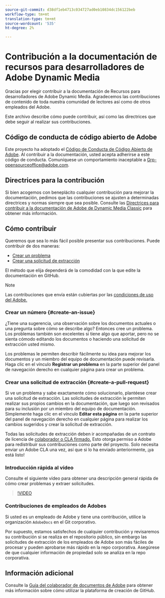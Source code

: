 ```yaml
---
source-git-commit: d38df1eb4713c034727ad0eb10834dc156122beb
workflow-type: tm+mt
translation-type: tm+mt
source-wordcount: '535'
ht-degree: 2%

---
```

# Contribución a la documentación de recursos para desarrolladores de Adobe Dynamic Media

Gracias por elegir contribuir a la documentación de Recursos para desarrolladores de Adobe Dynamic Media. Agradecemos las contribuciones de contenido de toda nuestra comunidad de lectores así como de otros empleados del Adobe.

Este archivo describe cómo puede contribuir, así como las directrices que debe seguir al realizar sus contribuciones.

## Código de conducta de código abierto de Adobe

Este proyecto ha adoptado el [Código de Conducta de Código Abierto de Adobe](code-of-conduct.md). Al contribuir a la documentación, usted acepta adherirse a este código de conducta. Comuníquese un comportamiento inaceptable a [Grp-opensourceoffice@adobe.com](mailto:Grp-opensourceoffice@adobe.com).

## Directrices para la contribución

Si bien acogemos con beneplácito cualquier contribución para mejorar la documentación, pedimos que las contribuciones se ajusten a determinadas directrices y normas siempre que sea posible. Consulte las [Directrices para contribuir a la documentación de Adobe de Dynamic Media Classic](guidelines.md) para obtener más información.

## Cómo contribuir

Queremos que sea lo más fácil posible presentar sus contribuciones. Puede contribuir de dos maneras:

* [Crear un problema](#create-an-issue)
* [Crear una solicitud de extracción](#create-a-pull-request)

El método que elija dependerá de la comodidad con la que edite la documentación en GitHub.

>[!NOTE]
>
>Las contribuciones que envía están cubiertas por las [condiciones de uso del Adobe.](https://www.adobe.com/legal/terms.html)

### Crear un número {#create-an-issue}

¿Tiene una sugerencia, una observación sobre los documentos actuales o una pregunta sobre cómo se describe algo? Entonces cree un problema. Los problemas también son excelentes si tiene algo que aportar, pero no se sienta cómodo editando los documentos o haciendo una solicitud de extracción usted mismo.

Los problemas le permiten describir fácilmente su idea para mejorar los documentos y un miembro del equipo de documentación puede revisarla. Haga clic en el vínculo **Registrar un problema** en la parte superior del panel de navegación derecho en cualquier página para crear un problema.

### Crear una solicitud de extracción {#create-a-pull-request}

Si ve un problema y sabe exactamente cómo solucionarlo, plantéese crear una solicitud de extracción. Las solicitudes de extracción le permiten realizar sus propios cambios en la documentación, que luego son revisados para su inclusión por un miembro del equipo de documentación. Simplemente haga clic en el vínculo **Editar esta página** en la parte superior del panel de navegación derecho en cualquier página para realizar los cambios sugeridos y crear la solicitud de extracción.

Todas las solicitudes de extracción deben ir acompañadas de un contrato de licencia de [colaborador o CLA firmado.](https://opensource.adobe.com/cla.html)  Esto otorga permiso a Adobe para redistribuir sus contribuciones como parte del proyecto. Solo necesita enviar un Adobe CLA una vez, así que si lo ha enviado anteriormente, ¡ya está listo!

### Introducción rápida al vídeo

Consulte el siguiente vídeo para obtener una descripción general rápida de cómo crear problemas y extraer solicitudes.

>[!VIDEO](https://video.tv.adobe.com/v/27069)

### Contribuciones de empleados de Adobes

Si usted es un empleado de Adobe y tiene una contribución, utilice la organización `AdobeDocs` en el Git corporativo.

Por supuesto, estamos satisfechos de cualquier contribución y revisaremos su contribución si se realiza en el repositorio público, sin embargo las solicitudes de extracción de los empleados de Adobe son más fáciles de procesar y pueden aprobarse más rápido en la repo corporativa. Asegúrese de que cualquier información de propiedad solo se analiza en la repo corporativa.

## Información adicional

Consulte la [Guía del colaborador de documentos de Adobe](https://experienceleague.adobe.com/docs/contributor/contributor-guide/introduction.html) para obtener más información sobre cómo utilizar la plataforma de creación de GitHub.
